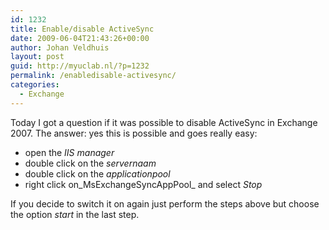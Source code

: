 ```yaml
---
id: 1232
title: Enable/disable ActiveSync
date: 2009-06-04T21:43:26+00:00
author: Johan Veldhuis
layout: post
guid: http://myuclab.nl/?p=1232
permalink: /enabledisable-activesync/
categories:
  - Exchange
---
```

Today I got a question if it was possible to disable ActiveSync in Exchange 2007. The answer: yes this is possible and goes really easy:

  * open the _IIS manager_
  * double click on the _servernaam_
  * double click on the _applicationpool_
  * right click on_MsExchangeSyncAppPool_ and select _Stop_

If you decide to switch it on again just perform the steps above but choose the option _start_ in the last step.